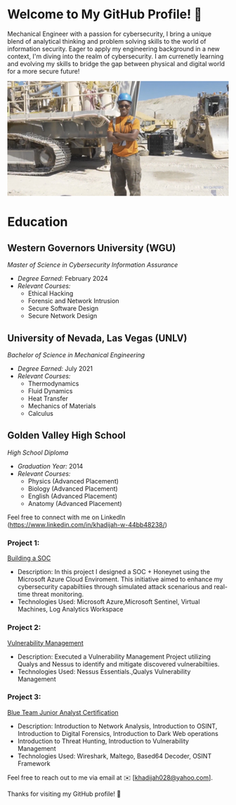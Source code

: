 # Welcome to My GitHub Profile! 👋

Mechanical Engineer with a passion for cybersecurity, I bring a unique blend of analytical thinking and problem solving skills to the world of information security. Eager to apply my engineering background in a new context, I'm diving into the realm of cybersecurity. I am currenetly learning  and evolving my skills to bridge the gap between physical and digital world for a more secure future!

<p align="center">
  <img src="https://github.com/Flash028/Flash028/blob/1fbe927448354f78c777b7195a4d91a745ed6a82/IMG_2025.jpg" alt="Profile Image" width="650">
</p>

# Education
## Western Governors University (WGU)
*Master of Science in Cybersecurity Information Assurance*
- *Degree Earned*: February 2024
- *Relevant Courses:*
  - Ethical Hacking
  - Forensic and Network Intrusion
  - Secure Software Design
  - Secure Network Design


## University of Nevada, Las Vegas (UNLV)
*Bachelor of Science in Mechanical Engineering*
- *Degree Earned:* July 2021
- *Relevant Courses:*
  - Thermodynamics
  - Fluid Dynamics
  - Heat Transfer
  - Mechanics of Materials
  - Calculus


## Golden Valley High School
*High School Diploma*
- *Graduation Year:* 2014
- *Relevant Courses:*
  - Physics (Advanced Placement)
  - Biology (Advanced Placement)
  - English (Advanced Placement)
  - Anatomy (Advanced Placement)

Feel free to connect with me on LinkedIn
(https://www.linkedin.com/in/khadijah-w-44bb48238/)
### Project 1: 
[Building a SOC](https://github.com/Flash028/Flash028/blob/main/BUILDING%20A%20SOC/building-a-soc.md)
- Description: In this project I designed a SOC + Honeynet using the Microsoft Azure Cloud Enviroment. This initiative aimed to enhance my cybersecurity capabiltiies through simulated attack scenarious and real-time threat monitoring.
- Technologies Used: Microsoft Azure,Microsoft Sentinel, Virtual Machines, Log Analytics Workspace


### Project 2: 
[Vulnerability Management](https://github.com/Flash028/Flash028/blob/main/Vulnerability%20Assessment/Vulnerability.Assessment.md)
- Description: Executed a Vulnerability Management Project utilizing Qualys and Nessus to identify and mitigate discovered vulnerabiltiies.
- Technologies Used: Nessus Essentials.,Qualys Vulnerability Management

### Project 3: 
[Blue Team Junior Analyst Certification]([https://github.com/khadijahW/Flash028/blob/main/Blue%20Team%20Junior%20Analyst/SBT.md])
- Description: Introduction to Network Analysis, Introduction to OSINT, Introduction to Digital Forensics, Introduction to Dark Web operations
- Introduction to Threat Hunting, Introduction to Vulnerability Management
- Technologies Used: Wireshark, Maltego, Based64 Decoder, OSINT Framework






Feel free to reach out to me via email at ✉️ [khadijah028@yahoo.com].

Thanks for visiting my GitHub profile! 🚀

